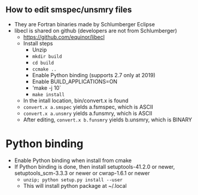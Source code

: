## How to edit smspec/unsmry files
- They are Fortran binaries made by Schlumberger Eclipse
- libecl is shared on github (developers are not from Schlumberger)
  - https://github.com/equinor/libecl
  - Install steps
    - Unzip
    - `mkdir build`
    - `cd build`
    - `ccmake ..`
    - Enable Python binding (supports 2.7 only at 2019)
    - Enable BUILD_APPLICATIONS=ON
    - 'make -j 10`
    - `make install`
  - In the intall location, bin/convert.x is found
  - `convert.x a.smspec` yields a.fsmspec, which is ASCII
  - `convert.x a.unsmry` yields a.funsmry, which is ASCII
  - After editing, `convert.x b.funsmry` yields b.unsmry, which is BINARY

# Python binding 
- Enable Python binding when install from cmake
- If Python binding is done, then install setuptools-41.2.0 or newer, setuptools_scm-3.3.3 or newer or cwrap-1.6.1 or newer
  - `unzip; python setup.py install --user`
  - This will install python package at ~/.local
